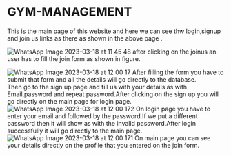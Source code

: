 # GYM-MANAGEMENT
This is the main page of this website and here we can see thw login,signup and join us links as there as shown in the above page .

![WhatsApp Image 2023-03-18 at 11 45 48](https://user-images.githubusercontent.com/120493463/226088958-87e74c2a-14b3-44f8-bdaa-8a9b5ceb22cd.jpg)
after clicking on the joinus an user has to fill the join form as shown in figure.

![WhatsApp Image 2023-03-18 at 12 00 17](https://user-images.githubusercontent.com/120493463/226089568-989e0919-1a8a-4c3b-acae-ca2672012316.jpg)
After filling the form you have to submit that form and all the details will go directly to the database.          
Then go to the sign up page and fill us with your details as with Email,password and repeat password.After clicking on the sign up you will go directly on the main page for login page.![WhatsApp Image 2023-03-18 at 12 00 172](https://user-images.githubusercontent.com/120493463/226090718-2ef33c7e-2f07-4a83-8bcc-5118f03f289e.jpg)
On login page you have to enter your email and followed by the password.If we put a different password then it will show as with the invalid password.After login successfully it will go directly to the main page.![WhatsApp Image 2023-03-18 at 12 00 171](https://user-images.githubusercontent.com/120493463/226090820-cb68bfd2-df48-42f0-b20b-9c2ffed46508.jpg)
On main page you can see your details directly on the profile that you entered on the join form.
